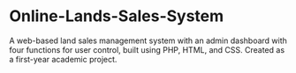 # Online-Lands-Sales-System
A web-based land sales management system with an admin dashboard with four functions for user control, built using PHP, HTML, and CSS. Created as a first-year academic project.
